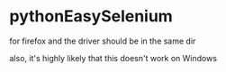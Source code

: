 # pythonEasySelenium
for firefox and the driver should be in the same dir



also, it's highly likely that this doesn't work on Windows
